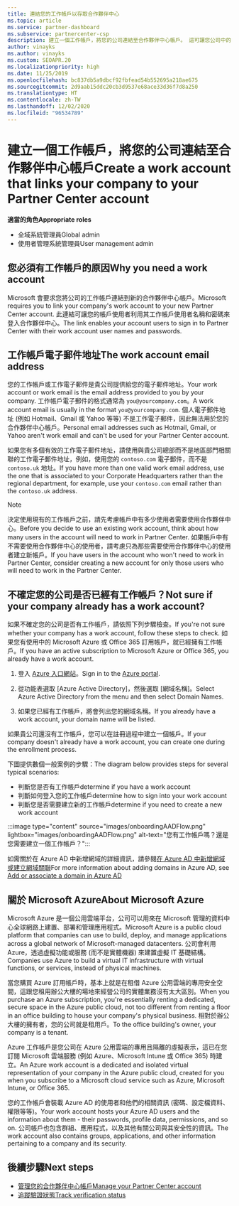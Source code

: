 ```yaml
---
title: 連結您的工作帳戶以存取合作夥伴中心
ms.topic: article
ms.service: partner-dashboard
ms.subservice: partnercenter-csp
description: 建立一個工作帳戶，將您的公司連結至合作夥伴中心帳戶。 這可讓您公司中的員工存取合作夥伴中心。
author: vinayks
ms.author: vinayks
ms.custom: SEOAPR.20
ms.localizationpriority: high
ms.date: 11/25/2019
ms.openlocfilehash: bc837db5a9dbcf92fbfead54b552695a218ae675
ms.sourcegitcommit: 2d9aab15ddc20cb3d9537e68ace33d36f7d8a250
ms.translationtype: HT
ms.contentlocale: zh-TW
ms.lasthandoff: 12/02/2020
ms.locfileid: "96534789"
---
```

# <a name="create-a-work-account-that-links-your-company-to-your-partner-center-account"></a><span data-ttu-id="19505-104">建立一個工作帳戶，將您的公司連結至合作夥伴中心帳戶</span><span class="sxs-lookup"><span data-stu-id="19505-104">Create a work account that links your company to your Partner Center account</span></span>

<span data-ttu-id="19505-105">**適當的角色**</span><span class="sxs-lookup"><span data-stu-id="19505-105">**Appropriate roles**</span></span>

- <span data-ttu-id="19505-106">全域系統管理員</span><span class="sxs-lookup"><span data-stu-id="19505-106">Global admin</span></span>
- <span data-ttu-id="19505-107">使用者管理系統管理員</span><span class="sxs-lookup"><span data-stu-id="19505-107">User management admin</span></span>

## <a name="why-you-need-a-work-account"></a><span data-ttu-id="19505-108">您必須有工作帳戶的原因</span><span class="sxs-lookup"><span data-stu-id="19505-108">Why you need a work account</span></span>

<span data-ttu-id="19505-109">Microsoft 會要求您將公司的工作帳戶連結到新的合作夥伴中心帳戶。</span><span class="sxs-lookup"><span data-stu-id="19505-109">Microsoft requires you to link your company's work account to your new Partner Center account.</span></span> <span data-ttu-id="19505-110">此連結可讓您的帳戶使用者利用其工作帳戶使用者名稱和密碼來登入合作夥伴中心。</span><span class="sxs-lookup"><span data-stu-id="19505-110">The link enables your account users to sign in to Partner Center with their work account user names and passwords.</span></span>

## <a name="the-work-account-email-address"></a><span data-ttu-id="19505-111">工作帳戶電子郵件地址</span><span class="sxs-lookup"><span data-stu-id="19505-111">The work account email address</span></span>

<span data-ttu-id="19505-112">您的工作帳戶或工作電子郵件是貴公司提供給您的電子郵件地址。</span><span class="sxs-lookup"><span data-stu-id="19505-112">Your work account or work email is the email address provided to you by your company.</span></span> <span data-ttu-id="19505-113">工作帳戶電子郵件的格式通常為 `you@yourcompany.com`。</span><span class="sxs-lookup"><span data-stu-id="19505-113">A work account email is usually in the format `you@yourcompany.com`.</span></span> <span data-ttu-id="19505-114">個人電子郵件地址 (例如 Hotmail、Gmail 或 Yahoo 等等) 不是工作電子郵件，因此無法用於您的合作夥伴中心帳戶。</span><span class="sxs-lookup"><span data-stu-id="19505-114">Personal email addresses such as Hotmail, Gmail, or Yahoo aren't work email and can't be used for your Partner Center account.</span></span>

<span data-ttu-id="19505-115">如果您有多個有效的工作電子郵件地址，請使用與貴公司總部而不是地區部門相關聯的工作電子郵件地址，例如，使用您的 `contoso.com` 電子郵件，而不是 `contoso.uk` 地址。</span><span class="sxs-lookup"><span data-stu-id="19505-115">If you have more than one valid work email address, use the one that is associated to your Corporate Headquarters rather than the regional department, for example, use your `contoso.com` email rather than the `contoso.uk` address.</span></span>

> [!NOTE]  
> <span data-ttu-id="19505-116">決定使用現有的工作帳戶之前，請先考慮帳戶中有多少使用者需要使用合作夥伴中心。</span><span class="sxs-lookup"><span data-stu-id="19505-116">Before you decide to use an existing work account, think about how many users in the account will need to work in Partner Center.</span></span> <span data-ttu-id="19505-117">如果帳戶中有不需要使用合作夥伴中心的使用者，請考慮只為那些需要使用合作夥伴中心的使用者建立新帳戶。</span><span class="sxs-lookup"><span data-stu-id="19505-117">If you have users in the account who won't need to work in Partner Center, consider creating a new account for only those users who will need to work in the Partner Center.</span></span>

## <a name="not-sure-if-your-company-already-has-a-work-account"></a><span data-ttu-id="19505-118">不確定您的公司是否已經有工作帳戶？</span><span class="sxs-lookup"><span data-stu-id="19505-118">Not sure if your company already has a work account?</span></span>

<span data-ttu-id="19505-119">如果不確定您的公司是否有工作帳戶，請依照下列步驟檢查。</span><span class="sxs-lookup"><span data-stu-id="19505-119">If you're not sure whether your company has a work account, follow these steps to check.</span></span> <span data-ttu-id="19505-120">如果您有使用中的 Microsoft Azure 或 Office 365 訂用帳戶，就已經擁有工作帳戶。</span><span class="sxs-lookup"><span data-stu-id="19505-120">If you have an active subscription to Microsoft Azure or Office 365, you already have a work account.</span></span>

1. <span data-ttu-id="19505-121">登入 [Azure 入口網站](https://portal.azure.com)。</span><span class="sxs-lookup"><span data-stu-id="19505-121">Sign in to the [Azure portal](https://portal.azure.com).</span></span>

2. <span data-ttu-id="19505-122">從功能表選取 [Azure Active Directory]，然後選取 [網域名稱]。</span><span class="sxs-lookup"><span data-stu-id="19505-122">Select Azure Active Directory from the menu and then select Domain Names.</span></span>

3. <span data-ttu-id="19505-123">如果您已經有工作帳戶，將會列出您的網域名稱。</span><span class="sxs-lookup"><span data-stu-id="19505-123">If you already have a work account, your domain name will be listed.</span></span>

<span data-ttu-id="19505-124">如果貴公司還沒有工作帳戶，您可以在註冊過程中建立一個帳戶。</span><span class="sxs-lookup"><span data-stu-id="19505-124">If your company doesn't already have a work account, you can create one during the enrollment process.</span></span>

<span data-ttu-id="19505-125">下圖提供數個一般案例的步驟：</span><span class="sxs-lookup"><span data-stu-id="19505-125">The diagram below provides steps for several typical scenarios:</span></span>

- <span data-ttu-id="19505-126">判斷您是否有工作帳戶</span><span class="sxs-lookup"><span data-stu-id="19505-126">determine if you have a work account</span></span>
- <span data-ttu-id="19505-127">判斷如何登入您的工作帳戶</span><span class="sxs-lookup"><span data-stu-id="19505-127">determine how to sign into your work account</span></span>
- <span data-ttu-id="19505-128">判斷您是否需要建立新的工作帳戶</span><span class="sxs-lookup"><span data-stu-id="19505-128">determine if you need to create a new work account</span></span>

:::image type="content" source="images/onboardingAADFlow.png" lightbox="images/onboardingAADFlow.png" alt-text="您有工作帳戶嗎？還是您需要建立一個工作帳戶？":::

<span data-ttu-id="19505-130">如需關於在 Azure AD 中新增網域的詳細資訊，請參閱[在 Azure AD 中新增網域或建立網域關聯](/azure/active-directory/active-directory-add-domain)</span><span class="sxs-lookup"><span data-stu-id="19505-130">For more information about adding domains in Azure AD, see [Add or associate a domain in Azure AD](/azure/active-directory/active-directory-add-domain)</span></span>

## <a name="about-microsoft-azure"></a><span data-ttu-id="19505-131">關於 Microsoft Azure</span><span class="sxs-lookup"><span data-stu-id="19505-131">About Microsoft Azure</span></span>

<span data-ttu-id="19505-132">Microsoft Azure 是一個公用雲端平台，公司可以用來在 Microsoft 管理的資料中心全球網路上建置、部署和管理應用程式。</span><span class="sxs-lookup"><span data-stu-id="19505-132">Microsoft Azure is a public cloud platform that companies can use to build, deploy, and manage applications across a global network of Microsoft-managed datacenters.</span></span> <span data-ttu-id="19505-133">公司會利用 Azure，透過虛擬功能或服務 (而不是實體機器) 來建置虛擬 IT 基礎結構。</span><span class="sxs-lookup"><span data-stu-id="19505-133">Companies use Azure to build a virtual IT infrastructure with virtual functions, or services, instead of physical machines.</span></span>

<span data-ttu-id="19505-134">當您購買 Azure 訂用帳戶時，基本上就是在租借 Azure 公用雲端的專用安全空間，這跟您租用辦公大樓的場地來經營公司的實體業務沒有太大區別。</span><span class="sxs-lookup"><span data-stu-id="19505-134">When you purchase an Azure subscription, you're essentially renting a dedicated, secure space in the Azure public cloud, not too different from renting a floor in an office building to house your company's physical business.</span></span> <span data-ttu-id="19505-135">相對於辦公大樓的擁有者，您的公司就是租用戶。</span><span class="sxs-lookup"><span data-stu-id="19505-135">To the office building's owner, your company is a tenant.</span></span>

<span data-ttu-id="19505-136">Azure 工作帳戶是您公司在 Azure 公用雲端的專用且隔離的虛擬表示，這已在您訂閱 Microsoft 雲端服務 (例如 Azure、Microsoft Intune 或 Office 365) 時建立。</span><span class="sxs-lookup"><span data-stu-id="19505-136">An Azure work account is a dedicated and isolated virtual representation of your company in the Azure public cloud, created for you when you subscribe to a Microsoft cloud service such as Azure, Microsoft Intune, or Office 365.</span></span>

<span data-ttu-id="19505-137">您的工作帳戶會裝載 Azure AD 的使用者和他們的相關資訊 (密碼、設定檔資料、權限等等)。</span><span class="sxs-lookup"><span data-stu-id="19505-137">Your work account hosts your Azure AD users and the information about them - their passwords, profile data, permissions, and so on.</span></span> <span data-ttu-id="19505-138">公司帳戶也包含群組、應用程式，以及其他有關公司與其安全性的資訊。</span><span class="sxs-lookup"><span data-stu-id="19505-138">The work account also contains groups, applications, and other information pertaining to a company and its security.</span></span>

## <a name="next-steps"></a><span data-ttu-id="19505-139">後續步驟</span><span class="sxs-lookup"><span data-stu-id="19505-139">Next steps</span></span>

- [<span data-ttu-id="19505-140">管理您的合作夥伴中心帳戶</span><span class="sxs-lookup"><span data-stu-id="19505-140">Manage your Partner Center account</span></span>](partner-center-account-setup.md)
- [<span data-ttu-id="19505-141">追蹤驗證狀態</span><span class="sxs-lookup"><span data-stu-id="19505-141">Track verification status</span></span>](verification-responses.md)